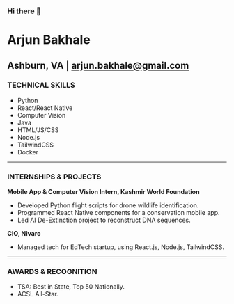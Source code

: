 ### Hi there 👋


# Arjun Bakhale

## Ashburn, VA | arjun.bakhale@gmail.com 

### TECHNICAL SKILLS
- Python
- React/React Native
- Computer Vision
- Java
- HTML/JS/CSS
- Node.js
- TailwindCSS
- Docker

---

### INTERNSHIPS & PROJECTS

**Mobile App & Computer Vision Intern, Kashmir World Foundation**  
- Developed Python flight scripts for drone wildlife identification.
- Programmed React Native components for a conservation mobile app.
- Led AI De-Extinction project to reconstruct DNA sequences.

**CIO, Nivaro**  
- Managed tech for EdTech startup, using React.js, Node.js, TailwindCSS.
  

---

### AWARDS & RECOGNITION

- TSA: Best in State, Top 50 Nationally.
- ACSL All-Star.




